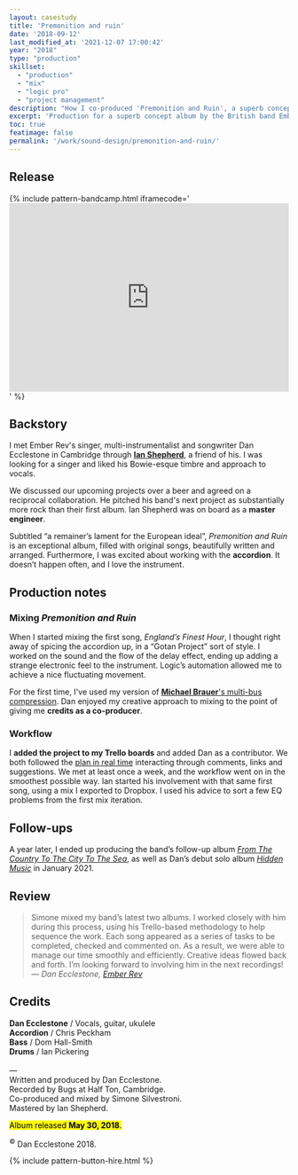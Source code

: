 ```yaml
---
layout: casestudy
title: 'Premonition and ruin'
date: '2018-09-12'
last_modified_at: '2021-12-07 17:00:42'
year: "2018"
type: "production"
skillset: 
  - "production"
  - "mix"
  - "logic pro"
  - "project management"
description: "How I co-produced 'Premonition and Ruin', a superb concept album by Ember Rev around 'a lament for the European ideal', beautifully written and arranged."
excerpt: 'Production for a superb concept album by the British band Ember Rev around <em>a lament for the European ideal</em>.'
toc: true
featimage: false
permalink: '/work/sound-design/premonition-and-ruin/'
---
```

## Release

{% include pattern-bandcamp.html iframecode='<iframe style="border: 0; width: 100%; height: 340px;" src="https://bandcamp.com/EmbeddedPlayer/album=4041862783/size=large/bgcol=ffffff/linkcol=333333/artwork=small/transparent=true/" seamless><a href="https://emberrev.bandcamp.com/album/premonition-and-ruin">Premonition and Ruin by Ember Rev</a></iframe>' %}

## Backstory

I met Ember Rev's singer, multi-instrumentalist and songwriter Dan Ecclestone in Cambridge through [**Ian Shepherd**](https://productionadvice.co.uk/), a friend of his. I was looking for a singer and liked his Bowie-esque timbre and approach to vocals.

We discussed our upcoming projects over a beer and agreed on a reciprocal collaboration. He pitched his band's next project as substantially more rock than their first album. Ian Shepherd was on board as a **master engineer**.

Subtitled “a remainer’s lament for the European ideal”, _Premonition and Ruin_ is an exceptional album, filled with original songs, beautifully written and arranged. Furthermore, I was excited about working with the **accordion**. It doesn’t happen often, and I love the instrument.

## Production notes

### Mixing _Premonition and Ruin_

When I started mixing the first song, _England’s Finest Hour_, I thought right away of spicing the accordion up, in a &ldquo;Gotan Project&rdquo; sort of style. I worked on the sound and the flow of the delay effect, ending up adding a strange electronic feel to the instrument. Logic’s automation allowed me to achieve a nice fluctuating movement.

For the first time, I've used my version of [**Michael Brauer**'s multi-bus compression](https://brauerizing.wordpress.com/). Dan enjoyed my creative approach to mixing to the point of giving me **credits as a co-producer**.

### Workflow

I **added the project to my Trello boards** and added Dan as a contributor. We both followed the [plan in real time](/work/project-management/) interacting through comments, links and suggestions. We met at least once a week, and the workflow went on in the smoothest possible way. Ian started his involvement with that same first song, using a mix I exported to Dropbox. I used his advice to sort a few EQ problems from the first mix iteration.

## Follow-ups

A year later, I ended up producing the band’s follow-up album [_From The Country To The City To The Sea_](https://emberrev.bandcamp.com/album/from-the-country-to-the-city-to-the-sea-2), as well as Dan’s debut solo album [_Hidden Music_](/hidden-music-dan-ecclestone/) in January 2021.

## Review

> Simone mixed my band’s latest two albums. I worked closely with him during this process, using his Trello-based methodology to help sequence the work. Each song appeared as a series of tasks to be completed, checked and commented on. As a result, we were able to manage our time smoothly and efficiently. Creative ideas flowed back and forth. I’m looking forward to involving him in the next recordings!
> <cite>— Dan Ecclestone, [Ember Rev](https://emberrev.bandcamp.com/)</cite>

## Credits

**Dan Ecclestone** / Vocals, guitar, ukulele  
**Accordion** / Chris Peckham  
**Bass** / Dom Hall-Smith  
**Drums** / Ian Pickering  
<br>
—  
Written and produced by Dan Ecclestone.  
Recorded by Bugs at Half Ton, Cambridge.  
Co-produced and mixed by Simone Silvestroni.  
Mastered by Ian Shepherd.  

<p class="detached"><mark class="m2m-highlight small">Album released <strong>May 30, 2018</strong>.</mark></p>

<p class="detached small">
  <sup>&copy;</sup> Dan Ecclestone 2018.
</p>

{% include pattern-button-hire.html %}